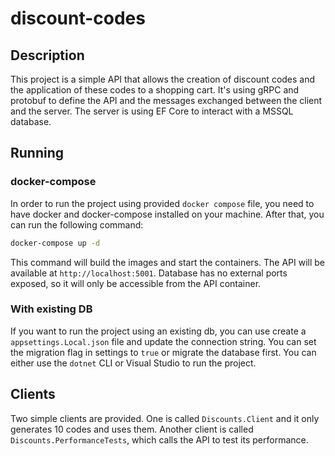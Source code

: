 # discount-codes

## Description

This project is a simple API that allows the creation of discount codes and the application of these codes to a shopping cart.
It's using gRPC and protobuf to define the API and the messages exchanged between the client and the server.
The server is using EF Core to interact with a MSSQL database.

## Running

### docker-compose

In order to run the project using provided `docker compose` file, you need to have docker and docker-compose installed on your machine.
After that, you can run the following command:

```bash
docker-compose up -d
```

This command will build the images and start the containers. The API will be available at `http://localhost:5001`.
Database has no external ports exposed, so it will only be accessible from the API container.

### With existing DB

If you want to run the project using an existing db, you can use create a `appsettings.Local.json` file and update the connection string.
You can set the migration flag in settings to `true` or migrate the database first.
You can either use the `dotnet` CLI or Visual Studio to run the project.

## Clients

Two simple clients are provided. One is called `Discounts.Client` and it only generates 10 codes and uses them.
Another client is called `Discounts.PerformanceTests`, which calls the API to test its performance.
